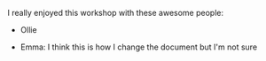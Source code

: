 I really enjoyed this workshop with these awesome people: 
* Ollie

* Emma: I think this is how I change the document but I'm not sure 
